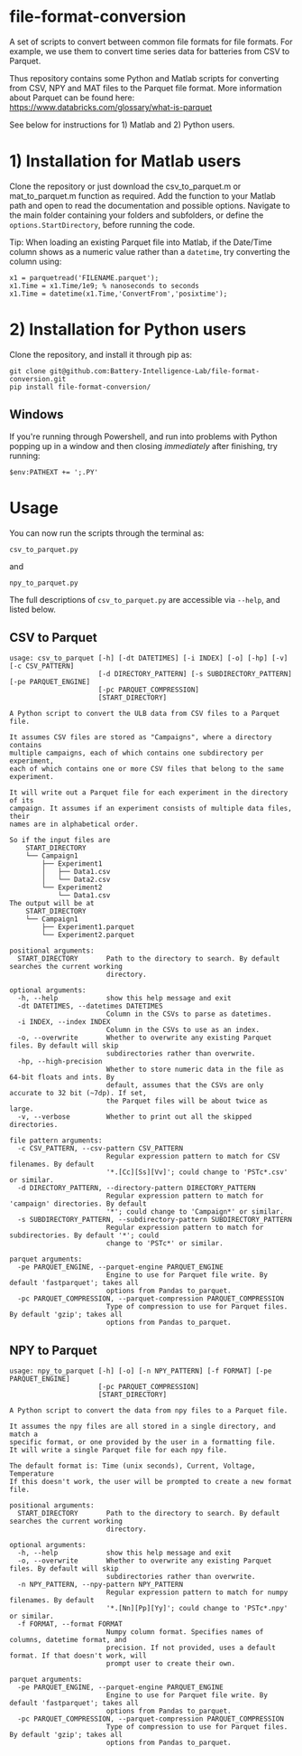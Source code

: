 # file-format-conversion
A set of scripts to convert between common file formats for file formats. For example, we use them to convert time series data for batteries from CSV to Parquet.

Thus repository contains some Python and Matlab scripts for converting from CSV, NPY and MAT files to the Parquet file format. More information about Parquet can be found here: https://www.databricks.com/glossary/what-is-parquet

See below for instructions for 1) Matlab and 2) Python users.

# 1) Installation for Matlab users

Clone the repository or just download the csv_to_parquet.m or mat_to_parquet.m function as required. Add the function to your Matlab path and open to read the documentation and possible options. Navigate to the main folder containing your folders and subfolders, or define the `options.StartDirectory`, before running the code.

Tip: When loading an existing Parquet file into Matlab, if the Date/Time column shows as a numeric value rather than a `datetime`, try converting the column using:

```
x1 = parquetread('FILENAME.parquet');
x1.Time = x1.Time/1e9; % nanoseconds to seconds
x1.Time = datetime(x1.Time,'ConvertFrom','posixtime');
```


# 2) Installation for Python users

Clone the repository, and install it through pip as:
```
git clone git@github.com:Battery-Intelligence-Lab/file-format-conversion.git
pip install file-format-conversion/
```

## Windows
If you're running through Powershell, and run into problems with Python popping up in a window and then closing *immediately* after finishing, try running:
```
$env:PATHEXT += ';.PY'
```

# Usage

You can now run the scripts through the terminal as:
```
csv_to_parquet.py
```
and
```
npy_to_parquet.py
```

The full descriptions of `csv_to_parquet.py` are accessible via `--help`, and listed below.

## CSV to Parquet
```
usage: csv_to_parquet [-h] [-dt DATETIMES] [-i INDEX] [-o] [-hp] [-v] [-c CSV_PATTERN]
                      [-d DIRECTORY_PATTERN] [-s SUBDIRECTORY_PATTERN] [-pe PARQUET_ENGINE]
                      [-pc PARQUET_COMPRESSION]
                      [START_DIRECTORY]

A Python script to convert the ULB data from CSV files to a Parquet file.

It assumes CSV files are stored as "Campaigns", where a directory contains
multiple campaigns, each of which contains one subdirectory per experiment,
each of which contains one or more CSV files that belong to the same experiment.

It will write out a Parquet file for each experiment in the directory of its
campaign. It assumes if an experiment consists of multiple data files, their
names are in alphabetical order.

So if the input files are
    START_DIRECTORY
    └── Campaign1
        ├── Experiment1
        │   ├── Data1.csv
        │   └── Data2.csv
        └── Experiment2
            └── Data1.csv
The output will be at
    START_DIRECTORY
    └── Campaign1
        ├── Experiment1.parquet
        └── Experiment2.parquet

positional arguments:
  START_DIRECTORY       Path to the directory to search. By default searches the current working
                        directory.

optional arguments:
  -h, --help            show this help message and exit
  -dt DATETIMES, --datetimes DATETIMES
                        Column in the CSVs to parse as datetimes.
  -i INDEX, --index INDEX
                        Column in the CSVs to use as an index.
  -o, --overwrite       Whether to overwrite any existing Parquet files. By default will skip
                        subdirectories rather than overwrite.
  -hp, --high-precision
                        Whether to store numeric data in the file as 64-bit floats and ints. By
                        default, assumes that the CSVs are only accurate to 32 bit (~7dp). If set,
                        the Parquet files will be about twice as large.
  -v, --verbose         Whether to print out all the skipped directories.

file pattern arguments:
  -c CSV_PATTERN, --csv-pattern CSV_PATTERN
                        Regular expression pattern to match for CSV filenames. By default
                        '*.[Cc][Ss][Vv]'; could change to 'PSTc*.csv' or similar.
  -d DIRECTORY_PATTERN, --directory-pattern DIRECTORY_PATTERN
                        Regular expression pattern to match for 'campaign' directories. By default
                        '*'; could change to 'Campaign*' or similar.
  -s SUBDIRECTORY_PATTERN, --subdirectory-pattern SUBDIRECTORY_PATTERN
                        Regular expression pattern to match for subdirectories. By default '*'; could
                        change to 'PSTc*' or similar.

parquet arguments:
  -pe PARQUET_ENGINE, --parquet-engine PARQUET_ENGINE
                        Engine to use for Parquet file write. By default 'fastparquet'; takes all
                        options from Pandas to_parquet.
  -pc PARQUET_COMPRESSION, --parquet-compression PARQUET_COMPRESSION
                        Type of compression to use for Parquet files. By default 'gzip'; takes all
                        options from Pandas to_parquet.
```

## NPY to Parquet
```
usage: npy_to_parquet [-h] [-o] [-n NPY_PATTERN] [-f FORMAT] [-pe PARQUET_ENGINE]
                      [-pc PARQUET_COMPRESSION]
                      [START_DIRECTORY]

A Python script to convert the data from npy files to a Parquet file.

It assumes the npy files are all stored in a single directory, and match a 
specific format, or one provided by the user in a formatting file.
It will write a single Parquet file for each npy file.

The default format is: Time (unix seconds), Current, Voltage, Temperature
If this doesn't work, the user will be prompted to create a new format file.

positional arguments:
  START_DIRECTORY       Path to the directory to search. By default searches the current working
                        directory.

optional arguments:
  -h, --help            show this help message and exit
  -o, --overwrite       Whether to overwrite any existing Parquet files. By default will skip
                        subdirectories rather than overwrite.
  -n NPY_PATTERN, --npy-pattern NPY_PATTERN
                        Regular expression pattern to match for numpy filenames. By default
                        '*.[Nn][Pp][Yy]'; could change to 'PSTc*.npy' or similar.
  -f FORMAT, --format FORMAT
                        Numpy column format. Specifies names of columns, datetime format, and
                        precision. If not provided, uses a default format. If that doesn't work, will
                        prompt user to create their own.

parquet arguments:
  -pe PARQUET_ENGINE, --parquet-engine PARQUET_ENGINE
                        Engine to use for Parquet file write. By default 'fastparquet'; takes all
                        options from Pandas to_parquet.
  -pc PARQUET_COMPRESSION, --parquet-compression PARQUET_COMPRESSION
                        Type of compression to use for Parquet files. By default 'gzip'; takes all
                        options from Pandas to_parquet.
```
